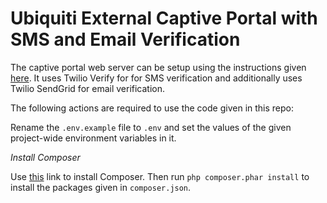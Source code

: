 # Ubiquiti External Captive Portal with SMS and Email Verification

The captive portal web server can be setup using the instructions given [here](https://gist.github.com/nasirhafeez/d47c9d68742227a23f1011455a190490). It uses Twilio Verify for for SMS verification and additionally uses Twilio SendGrid for email verification.

The following actions are required to use the code given in this repo:
 
Rename the `.env.example` file to `.env` and set the values of the given project-wide environment variables in it.

*Install Composer*

Use [this](https://getcomposer.org/download/) link to install Composer. Then run `php composer.phar install` to install the packages given in `composer.json`.